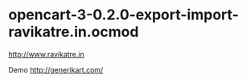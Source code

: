 # opencart-3-0.2.0-export-import-ravikatre.in.ocmod
http://www.ravikatre.in

Demo
http://generikart.com/
